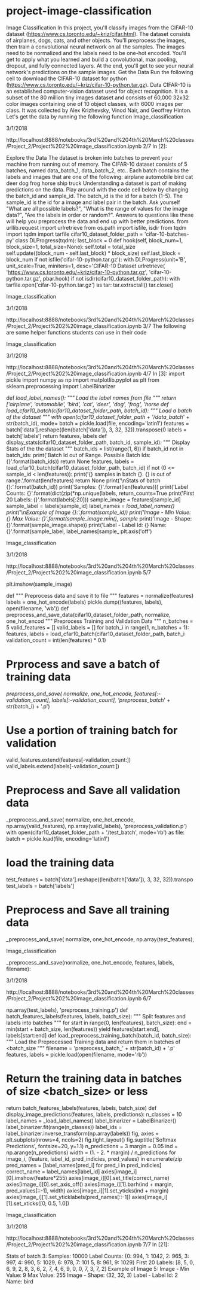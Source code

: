 # project-image-classification
Image Classification
In this project, you'll classify images from the CIFAR-10 dataset
(https://www.cs.toronto.edu/~kriz/cifar.html). The dataset consists of airplanes, dogs, cats, and other
objects. You'll preprocess the images, then train a convolutional neural network on all the samples.
The images need to be normalized and the labels need to be one-hot encoded. You'll get to apply
what you learned and build a convolutional, max pooling, dropout, and fully connected layers. At the
end, you'll get to see your neural network's predictions on the sample images.
Get the Data
Run the following cell to download the CIFAR-10 dataset for python
(https://www.cs.toronto.edu/~kriz/cifar-10-python.tar.gz).
Data
CIFAR-10 is an established computer-vision dataset used for object recognition. It is a subset of the
80 million tiny images dataset and consists of 60,000 32x32 color images containing one of 10
object classes, with 6000 images per class. It was collected by Alex Krizhevsky, Vinod Nair, and
Geoffrey Hinton.
Let's get the data by running the following function
Image_classification

3/1/2018

http://localhost:8888/notebooks/3rd%20and%204th%20March%20classes/Project_2/Project%202%20image_classification.ipynb 2/7
In [2]:

Explore the Data
The dataset is broken into batches to prevent your machine from running out of memory. The
CIFAR-10 dataset consists of 5 batches, named data_batch_1, data_batch_2, etc.. Each batch
contains the labels and images that are one of the following:
airplane
automobile
bird
cat
deer
dog
frog
horse
ship
truck
Understanding a dataset is part of making predictions on the data. Play around with the code cell
below by changing the batch_id and sample_id. The batch_id is the id for a batch (1-5). The
sample_id is the id for a image and label pair in the batch.
Ask yourself "What are all possible labels?", "What is the range of values for the image data?", "Are
the labels in order or random?". Answers to questions like these will help you preprocess the data
and end up with better predictions.
from urllib.request import urlretrieve
from os.path import isfile, isdir
from tqdm import tqdm
import tarfile
cifar10_dataset_folder_path = 'cifar-10-batches-py'
class DLProgress(tqdm):
last_block = 0
def hook(self, block_num=1, block_size=1, total_size=None):
self.total = total_size
self.update((block_num - self.last_block) * block_size)
self.last_block = block_num
if not isfile('cifar-10-python.tar.gz'):
with DLProgress(unit='B', unit_scale=True, miniters=1, desc='CIFAR-10 Dataset
urlretrieve(
'https://www.cs.toronto.edu/~kriz/cifar-10-python.tar.gz',
'cifar-10-python.tar.gz',
pbar.hook)
if not isdir(cifar10_dataset_folder_path):
with tarfile.open('cifar-10-python.tar.gz') as tar:
tar.extractall()
tar.close()

Image_classification

3/1/2018

http://localhost:8888/notebooks/3rd%20and%204th%20March%20classes/Project_2/Project%202%20image_classification.ipynb 3/7
The following are some helper functions students can use
in their code

Image_classification

3/1/2018

http://localhost:8888/notebooks/3rd%20and%204th%20March%20classes/Project_2/Project%202%20image_classification.ipynb 4/7
In [3]: import pickle
import numpy as np
import matplotlib.pyplot as plt
from sklearn.preprocessing import LabelBinarizer

def _load_label_names():
"""
Load the label names from file
"""
return ['airplane', 'automobile', 'bird', 'cat', 'deer', 'dog', 'frog', 'horse
def load_cfar10_batch(cifar10_dataset_folder_path, batch_id):
"""
Load a batch of the dataset
"""
with open(cifar10_dataset_folder_path + '/data_batch_' + str(batch_id), mode=
batch = pickle.load(file, encoding='latin1')
features = batch['data'].reshape((len(batch['data']), 3, 32, 32)).transpose(0
labels = batch['labels']
return features, labels
def display_stats(cifar10_dataset_folder_path, batch_id, sample_id):
"""
Display Stats of the the dataset
"""
batch_ids = list(range(1, 6))
if batch_id not in batch_ids:
print('Batch Id out of Range. Possible Batch Ids: {}'.format(batch_ids))
return None
features, labels = load_cfar10_batch(cifar10_dataset_folder_path, batch_id)
if not (0 <= sample_id < len(features)):
print('{} samples in batch {}. {} is out of range.'.format(len(features)
return None
print('\nStats of batch {}:'.format(batch_id))
print('Samples: {}'.format(len(features)))
print('Label Counts: {}'.format(dict(zip(*np.unique(labels, return_counts=True
print('First 20 Labels: {}'.format(labels[:20]))
sample_image = features[sample_id]
sample_label = labels[sample_id]
label_names = _load_label_names()
print('\nExample of Image {}:'.format(sample_id))
print('Image - Min Value: {} Max Value: {}'.format(sample_image.min(), sample_
print('Image - Shape: {}'.format(sample_image.shape))
print('Label - Label Id: {} Name: {}'.format(sample_label, label_names[sample_
plt.axis('off')

Image_classification

3/1/2018

http://localhost:8888/notebooks/3rd%20and%204th%20March%20classes/Project_2/Project%202%20image_classification.ipynb 5/7

plt.imshow(sample_image)

def
"""
Preprocess data and save it to file
"""
features = normalize(features)
labels = one_hot_encode(labels)
pickle.dump((features, labels), open(filename, 'wb'))
def preprocess_and_save_data(cifar10_dataset_folder_path, normalize, one_hot_encod
"""
Preprocess Training and Validation Data
"""
n_batches = 5
valid_features = []
valid_labels = []
for batch_i in range(1, n_batches + 1):
features, labels = load_cfar10_batch(cifar10_dataset_folder_path, batch_i
validation_count = int(len(features) * 0.1)
# Prprocess and save a batch of training data
_preprocess_and_save(
normalize,
one_hot_encode,
features[:-validation_count],
labels[:-validation_count],
'preprocess_batch_' + str(batch_i) + '.p')
# Use a portion of training batch for validation
valid_features.extend(features[-validation_count:])
valid_labels.extend(labels[-validation_count:])
# Preprocess and Save all validation data
_preprocess_and_save(
normalize,
one_hot_encode,
np.array(valid_features),
np.array(valid_labels),
'preprocess_validation.p')
with open(cifar10_dataset_folder_path + '/test_batch', mode='rb') as file:
batch = pickle.load(file, encoding='latin1')
# load the training data
test_features = batch['data'].reshape((len(batch['data']), 3, 32, 32)).transpo
test_labels = batch['labels']
# Preprocess and Save all training data
_preprocess_and_save(
normalize,
one_hot_encode,
np.array(test_features),

Image_classification

_preprocess_and_save(normalize, one_hot_encode, features, labels, filename):

3/1/2018

http://localhost:8888/notebooks/3rd%20and%204th%20March%20classes/Project_2/Project%202%20image_classification.ipynb 6/7

np.array(test_labels),
'preprocess_training.p')
def batch_features_labels(features, labels, batch_size):
"""
Split features and labels into batches
"""
for start in range(0, len(features), batch_size):
end = min(start + batch_size, len(features))
yield features[start:end], labels[start:end]
def load_preprocess_training_batch(batch_id, batch_size):
"""
Load the Preprocessed Training data and return them in batches of <batch_size
"""
filename = 'preprocess_batch_' + str(batch_id) + '.p'
features, labels = pickle.load(open(filename, mode='rb'))
# Return the training data in batches of size <batch_size> or less
return batch_features_labels(features, labels, batch_size)
def display_image_predictions(features, labels, predictions):
n_classes = 10
label_names = _load_label_names()
label_binarizer = LabelBinarizer()
label_binarizer.fit(range(n_classes))
label_ids = label_binarizer.inverse_transform(np.array(labels))
fig, axies = plt.subplots(nrows=4, ncols=2)
fig.tight_layout()
fig.suptitle('Softmax Predictions', fontsize=20, y=1.1)
n_predictions = 3
margin = 0.05
ind = np.arange(n_predictions)
width = (1. - 2. * margin) / n_predictions
for image_i, (feature, label_id, pred_indicies, pred_values) in enumerate(zip
pred_names = [label_names[pred_i] for pred_i in pred_indicies]
correct_name = label_names[label_id]
axies[image_i][0].imshow(feature*255)
axies[image_i][0].set_title(correct_name)
axies[image_i][0].set_axis_off()
axies[image_i][1].barh(ind + margin, pred_values[::-1], width)
axies[image_i][1].set_yticks(ind + margin)
axies[image_i][1].set_yticklabels(pred_names[::-1])
axies[image_i][1].set_xticks([0, 0.5, 1.0])

Image_classification

3/1/2018

http://localhost:8888/notebooks/3rd%20and%204th%20March%20classes/Project_2/Project%202%20image_classification.ipynb 7/7
In [21]:

Stats of batch 3:
Samples: 10000
Label Counts: {0: 994, 1: 1042, 2: 965, 3: 997, 4: 990, 5: 1029, 6: 978, 7: 101
5, 8: 961, 9: 1029}
First 20 Labels: [8, 5, 0, 6, 9, 2, 8, 3, 6, 2, 7, 4, 6, 9, 0, 0, 7, 3, 7, 2]
Example of Image 5:
Image - Min Value: 9 Max Value: 255
Image - Shape: (32, 32, 3)
Label - Label Id: 2 Name: bird
